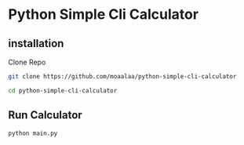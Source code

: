 # Python Simple Cli Calculator

## installation 

Clone Repo
```sh
git clone https://github.com/moaalaa/python-simple-cli-calculator

cd python-simple-cli-calculator
```

## Run Calculator

```sh
python main.py
```

